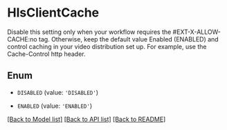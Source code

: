 # HlsClientCache

Disable this setting only when your workflow requires the #EXT-X-ALLOW-CACHE:no tag. Otherwise, keep the default value Enabled (ENABLED) and control caching in your video distribution set up. For example, use the Cache-Control http header.

## Enum

* `DISABLED` (value: `'DISABLED'`)

* `ENABLED` (value: `'ENABLED'`)

[[Back to Model list]](../README.md#documentation-for-models) [[Back to API list]](../README.md#documentation-for-api-endpoints) [[Back to README]](../README.md)


